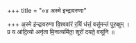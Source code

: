 +++
title = "०४ अस्मे इन्द्रावरुणा"

+++
अ॒स्मे इ॑न्द्रावरुणा वि॒श्ववा॑रं र॒यिं ध॑त्तं॒ वसु॑मन्तं पुरु॒क्षुम् ।  
प्र य आ॑दि॒त्यो अनृ॑ता मि॒नात्यमि॑ता॒ शूरो॑ दयते॒ वसू॑नि ॥